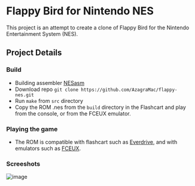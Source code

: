 # Flappy Bird for Nintendo NES

This project is an attempt to create a clone of Flappy Bird for the Nintendo
Entertainment System (NES).

## Project Details

### Build
- Building assembler [NESasm](https://github.com/AzagraMac/nesasm)
- Download repo `git clone https://github.com/AzagraMac/flappy-nes.git`
- Run `make` from `src` directory
- Copy the ROM .nes from the `build` directory in the Flashcart and play from the console, or from the FCEUX emulator.

### Playing the game
- The ROM is compatible with flashcart such as [Everdrive](https://krikzz.com/), and with emulators such as [FCEUX](https://github.com/TASEmulators/fceux).

### Screeshots
![image](https://github.com/AzagraMac/flappy-nes/assets/571796/dd91e4f3-7f74-45c9-90c1-5a970ddd3a5e)
